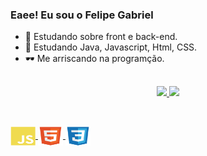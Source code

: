 ### Eaee! Eu sou o Felipe Gabriel

- 🔭 Estudando sobre front e back-end.
- 🌱 Estudando Java, Javascript, Html, CSS.
-  🕶 Me arriscando na programção.

##
<div align="center">
  <a href="https://github.com/FelipeGabriel29">
  <img height="140em" src="https://github-readme-stats.vercel.app/api?username=FelipeGabriel29&show_icons=true&theme=oneblue&include_all_commits=true&count_private=true"/>
  <img height="140em" src="https://github-readme-stats.vercel.app/api/top-langs/?username=FelipeGabriel29&layout=compact&langs_count=7&theme=oneblue"/>
</div>

 ##
<div style="display: inline_block"><br>
  <img align="center" alt="Rafa-Js" height="30" width="40" src="https://raw.githubusercontent.com/devicons/devicon/master/icons/javascript/javascript-plain.svg">
  <img align="center" alt="Rafa-HTML" height="30" width="40" src="https://raw.githubusercontent.com/devicons/devicon/master/icons/html5/html5-original.svg">
  <img align="center" alt="Rafa-CSS" height="30" width="40" src="https://raw.githubusercontent.com/devicons/devicon/master/icons/css3/css3-original.svg">
</div>
